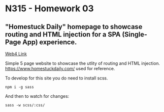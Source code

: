 # N315 - Homework 03

## "Homestuck Daily" homepage to showcase routing and HTML injection for a SPA (Single-Page App) experience.

[Web4 Link](https://in-info-web4.luddy.indianapolis.iu.edu/~hhamelin/Y4/FA25/N315/homework03)

Simple 5 page website to showcase the utlity of routing and HTML injection. https://www.homestuckdaily.com/ used for reference.

To develop for this site you do need to install scss.

`npm i -g sass`

And then to watch for changes:

`sass -w scss/:css/`